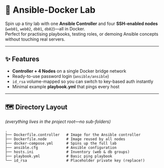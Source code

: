 # 🐳 Ansible-Docker Lab

Spin up a tiny lab with one **Ansible Controller** and four **SSH-enabled nodes** (`web01`, `web02`, `db01`, `db02`)—all in Docker.  
Perfect for practising playbooks, testing roles, or demoing Ansible concepts without touching real servers.

---

## ✨ Features
- **Controller + 4 Nodes** on a single Docker bridge network  
- Ready-to-use password login (`ansible/ansible`)  
- `id_rsa` volume-mapped so you can switch to key-based auth instantly  
- Minimal example **playbook.yml** that pings every host

---

## 🗺️ Directory Layout  
*(everything lives in the project root—no sub-folders)*

```text
.
├── Dockerfile.controller   # Image for the Ansible controller
├── Dockerfile.node         # Image reused by all nodes
├── docker-compose.yml      # Spins up the full lab
├── ansible.cfg             # Ansible configuration
├── hosts.ini               # Inventory (web & db groups)
├── playbook.yml            # Basic ping playbook
└── id_rsa                  # Placeholder private key (replace!)
